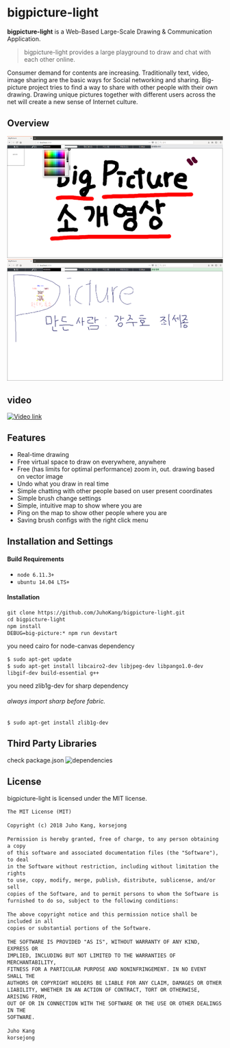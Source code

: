 # bigpicture-light

**bigpicture-light** is a Web-Based Large-Scale Drawing & Communication Application.

> bigpicture-light provides a large playground to draw and chat with each other online.

Consumer demand for contents are increasing. Traditionally text, video, image sharing are the basic ways for Social networking and sharing. Big-picture project tries to find a way to share with other people with their own drawing. Drawing unique pictures together with different users across the net will create a new sense of Internet culture.

## Overview

![intro](https://github.com/JuhoKang/bigpicture-light/blob/master/bpimage1.png)
![color picking](https://github.com/JuhoKang/bigpicture-light/blob/master/bpimage2.png)

## video
[![Video link](https://img.youtube.com/vi/Tn8WEewwzwc/0.jpg)](https://www.youtube.com/watch?v=Tn8WEewwzwc)

## Features
* Real-time drawing
* Free virtual space to draw on everywhere, anywhere
* Free (has limits for optimal performance) zoom in, out. drawing based on vector image
* Undo what you draw in real time
* Simple chatting with other people based on user present coordinates
* Simple brush change settings
* Simple, intuitive map to show where you are
* Ping on the map to show other people where you are
* Saving brush configs with the right click menu

## Installation and Settings

#### Build Requirements

* `node 6.11.3+`
* `ubuntu 14.04 LTS+`

#### Installation

    git clone https://github.com/JuhoKang/bigpicture-light.git
    cd bigpicture-light 
    npm install
    DEBUG=big-picture:* npm run devstart

you need cairo for node-canvas dependency

    $ sudo apt-get update 
    $ sudo apt-get install libcairo2-dev libjpeg-dev libpango1.0-dev libgif-dev build-essential g++ 
    
you need zlib1g-dev for sharp dependency
###### always import sharp before fabric.
    $ sudo apt-get install zlib1g-dev
    
## Third Party Libraries

check package.json ![dependencies](https://github.com/JuhoKang/bigpicture-light/network/dependencies)

## License
bigpicture-light is licensed under the MIT license.

```
The MIT License (MIT)

Copyright (c) 2018 Juho Kang, korsejong

Permission is hereby granted, free of charge, to any person obtaining a copy
of this software and associated documentation files (the "Software"), to deal
in the Software without restriction, including without limitation the rights
to use, copy, modify, merge, publish, distribute, sublicense, and/or sell
copies of the Software, and to permit persons to whom the Software is
furnished to do so, subject to the following conditions:

The above copyright notice and this permission notice shall be included in all
copies or substantial portions of the Software.

THE SOFTWARE IS PROVIDED "AS IS", WITHOUT WARRANTY OF ANY KIND, EXPRESS OR
IMPLIED, INCLUDING BUT NOT LIMITED TO THE WARRANTIES OF MERCHANTABILITY,
FITNESS FOR A PARTICULAR PURPOSE AND NONINFRINGEMENT. IN NO EVENT SHALL THE
AUTHORS OR COPYRIGHT HOLDERS BE LIABLE FOR ANY CLAIM, DAMAGES OR OTHER
LIABILITY, WHETHER IN AN ACTION OF CONTRACT, TORT OR OTHERWISE, ARISING FROM,
OUT OF OR IN CONNECTION WITH THE SOFTWARE OR THE USE OR OTHER DEALINGS IN THE
SOFTWARE.

Juho Kang
korsejong
